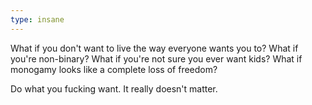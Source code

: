 ```yaml
---
type: insane
---
```


What if you don't want to live the way everyone wants you to? What if you're non-binary? What if you're not sure you ever want kids? What if monogamy looks like a complete loss of freedom? 

Do what you fucking want. It really doesn't matter.